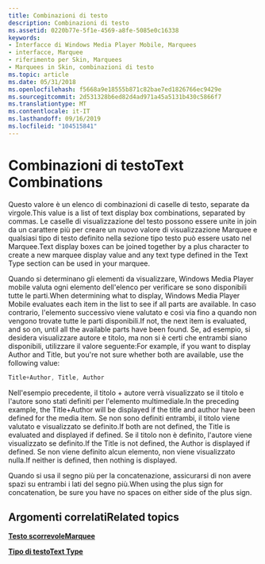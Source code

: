 ```yaml
---
title: Combinazioni di testo
description: Combinazioni di testo
ms.assetid: 0220b77e-5f1e-4569-a8fe-5085e0c16338
keywords:
- Interfacce di Windows Media Player Mobile, Marquees
- interfacce, Marquee
- riferimento per Skin, Marquees
- Marquees in Skin, combinazioni di testo
ms.topic: article
ms.date: 05/31/2018
ms.openlocfilehash: f5668a9e18555b871c82bae7ed1826766ec9429e
ms.sourcegitcommit: 2d531328b6ed82d4ad971a45a5131b430c5866f7
ms.translationtype: MT
ms.contentlocale: it-IT
ms.lasthandoff: 09/16/2019
ms.locfileid: "104515841"
---
```

# <a name="text-combinations"></a><span data-ttu-id="dab0e-107">Combinazioni di testo</span><span class="sxs-lookup"><span data-stu-id="dab0e-107">Text Combinations</span></span>

<span data-ttu-id="dab0e-108">Questo valore è un elenco di combinazioni di caselle di testo, separate da virgole.</span><span class="sxs-lookup"><span data-stu-id="dab0e-108">This value is a list of text display box combinations, separated by commas.</span></span> <span data-ttu-id="dab0e-109">Le caselle di visualizzazione del testo possono essere unite in join da un carattere più per creare un nuovo valore di visualizzazione Marquee e qualsiasi tipo di testo definito nella sezione tipo testo può essere usato nel Marquee.</span><span class="sxs-lookup"><span data-stu-id="dab0e-109">Text display boxes can be joined together by a plus character to create a new marquee display value and any text type defined in the Text Type section can be used in your marquee.</span></span>

<span data-ttu-id="dab0e-110">Quando si determinano gli elementi da visualizzare, Windows Media Player mobile valuta ogni elemento dell'elenco per verificare se sono disponibili tutte le parti.</span><span class="sxs-lookup"><span data-stu-id="dab0e-110">When determining what to display, Windows Media Player Mobile evaluates each item in the list to see if all parts are available.</span></span> <span data-ttu-id="dab0e-111">In caso contrario, l'elemento successivo viene valutato e così via fino a quando non vengono trovate tutte le parti disponibili.</span><span class="sxs-lookup"><span data-stu-id="dab0e-111">If not, the next item is evaluated, and so on, until all the available parts have been found.</span></span> <span data-ttu-id="dab0e-112">Se, ad esempio, si desidera visualizzare autore e titolo, ma non si è certi che entrambi siano disponibili, utilizzare il valore seguente:</span><span class="sxs-lookup"><span data-stu-id="dab0e-112">For example, if you want to display Author and Title, but you're not sure whether both are available, use the following value:</span></span>


```C++
Title+Author, Title, Author

```



<span data-ttu-id="dab0e-113">Nell'esempio precedente, il titolo + autore verrà visualizzato se il titolo e l'autore sono stati definiti per l'elemento multimediale.</span><span class="sxs-lookup"><span data-stu-id="dab0e-113">In the preceding example, the Title+Author will be displayed if the title and author have been defined for the media item.</span></span> <span data-ttu-id="dab0e-114">Se non sono definiti entrambi, il titolo viene valutato e visualizzato se definito.</span><span class="sxs-lookup"><span data-stu-id="dab0e-114">If both are not defined, the Title is evaluated and displayed if defined.</span></span> <span data-ttu-id="dab0e-115">Se il titolo non è definito, l'autore viene visualizzato se definito.</span><span class="sxs-lookup"><span data-stu-id="dab0e-115">If the Title is not defined, the Author is displayed if defined.</span></span> <span data-ttu-id="dab0e-116">Se non viene definito alcun elemento, non viene visualizzato nulla.</span><span class="sxs-lookup"><span data-stu-id="dab0e-116">If neither is defined, then nothing is displayed.</span></span>

<span data-ttu-id="dab0e-117">Quando si usa il segno più per la concatenazione, assicurarsi di non avere spazi su entrambi i lati del segno più.</span><span class="sxs-lookup"><span data-stu-id="dab0e-117">When using the plus sign for concatenation, be sure you have no spaces on either side of the plus sign.</span></span>

## <a name="related-topics"></a><span data-ttu-id="dab0e-118">Argomenti correlati</span><span class="sxs-lookup"><span data-stu-id="dab0e-118">Related topics</span></span>

<dl> <dt>

[<span data-ttu-id="dab0e-119">**Testo scorrevole**</span><span class="sxs-lookup"><span data-stu-id="dab0e-119">**Marquee**</span></span>](marquee.md)
</dt> <dt>

[<span data-ttu-id="dab0e-120">**Tipo di testo**</span><span class="sxs-lookup"><span data-stu-id="dab0e-120">**Text Type**</span></span>](text-type.md)
</dt> </dl>

 

 




